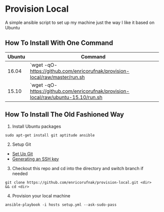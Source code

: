 Provision Local
============

A simple ansible script to set up my machine just the way I like it based on Ubuntu

How To Install With One Command
-------------------------------

| Ubuntu | Command |
| --- | --- |
| 16.04 | `wget -qO- https://github.com/enricorufnak/provision-local/raw/master/run.sh | bash` |
| 15.10 | `wget -qO- https://github.com/enricorufnak/provision-local/raw/ubuntu-15.10/run.sh | bash` |


How To Install The Old Fashioned Way
------------------------------------

1. Install Ubuntu packages
  ```
  sudo apt-get install git aptitude ansible
  ```
2. Setup Git
  * [Set Up Git](https://help.github.com/articles/set-up-git)
  * [Generating an SSH key](https://help.github.com/articles/generating-ssh-keys)
3.  Checkout this repo and cd into the directory and switch branch if needed
  ```
  git clone https://github.com/enricorufnak/provision-local.git <dir>
  && cd <dir>
  ```
4.  Provision your local machine
  ```
  ansible-playbook -i hosts setup.yml --ask-sudo-pass
  ```
